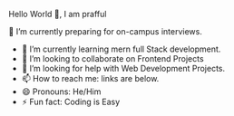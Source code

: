 Hello World 👋, I am prafful

🔭 I’m currently preparing for on-campus interviews.
- 🌱 I’m currently learning mern full Stack development.
- 💞️ I’m looking to collaborate on Frontend Projects
- 🤔 I’m looking for help with Web Development Projects.
- 📫 How to reach me: links are below.
- 😄 Pronouns: He/Him
- ⚡ Fun fact: Coding is Easy

<!---
Prafful-Negi/Prafful-Negi is a ✨ special ✨ repository because its `README.md` (this file) appears on your GitHub profile.
You can click the Preview link to take a look at your changes.
--->
